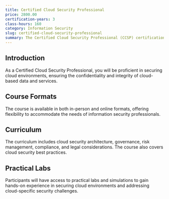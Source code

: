 ```yaml
---
title: Certified Cloud Security Professional
price: 2800.00
certification-years: 3
class-hours: 160
category: Information Security
slug: certified-cloud-security-professional
summary: The Certified Cloud Security Professional (CCSP) certification is designed for information security professionals specializing in cloud security. This comprehensive course covers cloud security architecture, governance, risk management, and compliance. It equips candidates with the skills needed to secure cloud environments and protect cloud-based assets.
---
```


## Introduction

As a Certified Cloud Security Professional, you will be proficient in securing cloud environments, ensuring the confidentiality and integrity of cloud-based data and services.

## Course Formats

The course is available in both in-person and online formats, offering flexibility to accommodate the needs of information security professionals.

## Curriculum

The curriculum includes cloud security architecture, governance, risk management, compliance, and legal considerations. The course also covers cloud security best practices.

## Practical Labs

Participants will have access to practical labs and simulations to gain hands-on experience in securing cloud environments and addressing cloud-specific security challenges.

